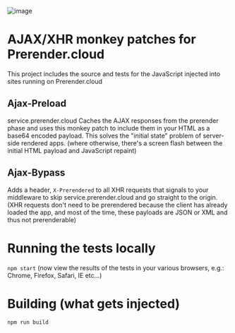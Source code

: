 ![image](https://cloud.githubusercontent.com/assets/22159102/21554484/9d542f5a-cdc4-11e6-8c4c-7730a9e9e2d1.png)

# AJAX/XHR monkey patches for Prerender.cloud

This project includes the source and tests for the JavaScript injected into sites running on Prerender.cloud

## Ajax-Preload

service.prerender.cloud Caches the AJAX responses from the prerender phase and uses this monkey patch to include them in your HTML as a base64 encoded payload. This solves the "initial state" problem of server-side rendered apps. (where otherwise, there's a screen flash between the initial HTML payload and JavaScript repaint)

## Ajax-Bypass

Adds a header, `X-Prerendered` to all XHR requests that signals to your middleware to skip service.prerender.cloud and go straight to the origin. (XHR requests don't need to be prerendered because the client has already loaded the app, and most of the time, these payloads are JSON or XML and thus not prerenderable)


# Running the tests locally

`npm start` (now view the results of the tests in your various browsers, e.g.: Chrome, Firefox, Safari, IE etc...)

# Building (what gets injected)

`npm run build`
